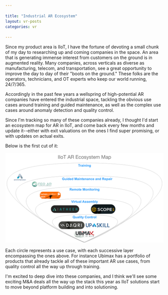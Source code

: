 ```yaml
---

title: "Industrial AR Ecosystem"
layout: vr-posts
categories: vr

---
```


Since my product area is IIoT, I have the fortune of devoting a small chunk of my day to researching up and coming companies in the space. An area that is generating immense interest from customers on the ground is in augmented reality. Many companies, across verticals as diverse as manufacturing, telecom, and transportation, see a great opportunity to improve the day to day of their "boots on the ground." These folks are the operators, technicians, and OT experts who keep our world running, 24/7/365.  

Accordingly in the past few years a wellspring of high-potential AR companies have entered the industrial space, tackling the obvious use cases around training and guided maintenance, as well as the complex use cases around anomaly detection and quality control. 

Since I'm tracking so many of these companies already, I thought I'd start an ecosystem map for AR in IIoT, and come back every few months and update it--either with exit valuations on the ones I find super promising, or with updates on actual exits. 

Below is the first cut of it:

<p align="center">
	<img src="/visual-assets/industrial-ar-ecosystem.png" class="img-responsive"/>
</p>

Each circle represents a use case, with each successive layer encompassing the ones above. For instance Ubimax has a portfolio of products that already tackle all of these important AR use cases, from quality control all the way up through training. 

I'm excited to deep dive into these companies, and I think we'll see some exciting M&A deals all the way up the stack this year as IIoT solutions start to move beyond platform building and into solutioning.